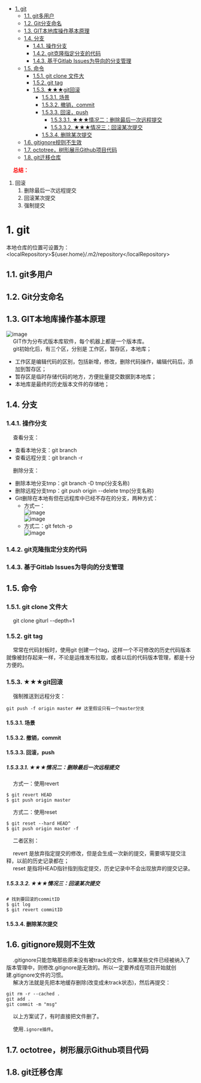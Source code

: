 
<!-- TOC -->

- [1. git](#1-git)
    - [1.1. git多用户](#11-git多用户)
    - [1.2. Git分支命名](#12-git分支命名)
    - [1.3. GIT本地库操作基本原理](#13-git本地库操作基本原理)
    - [1.4. 分支](#14-分支)
        - [1.4.1. 操作分支](#141-操作分支)
        - [1.4.2. git克隆指定分支的代码](#142-git克隆指定分支的代码)
        - [1.4.3. 基于Gitlab Issues为导向的分支管理](#143-基于gitlab-issues为导向的分支管理)
    - [1.5. 命令](#15-命令)
        - [1.5.1. git clone 文件大](#151-git-clone-文件大)
        - [1.5.2. git tag](#152-git-tag)
        - [1.5.3. ★★★git回滚](#153-★★★git回滚)
            - [1.5.3.1. 场景](#1531-场景)
            - [1.5.3.2. 撤销，commit](#1532-撤销commit)
            - [1.5.3.3. 回滚，push](#1533-回滚push)
                - [1.5.3.3.1. ★★★情况二：删除最后一次远程提交](#15331-★★★情况二删除最后一次远程提交)
                - [1.5.3.3.2. ★★★情况三：回滚某次提交](#15332-★★★情况三回滚某次提交)
            - [1.5.3.4. 删除某次提交](#1534-删除某次提交)
    - [1.6. gitignore规则不生效](#16-gitignore规则不生效)
    - [1.7. octotree，树形展示Github项目代码](#17-octotree树形展示github项目代码)
    - [1.8. git迁移仓库](#18-git迁移仓库)

<!-- /TOC -->


&emsp; **<font color = "red">总结：</font>**  
1. 回滚  
    1. 删除最后一次远程提交
    2. 回滚某次提交
    3. 强制提交  


# 1. git

<!--
Git 实用技巧记录 
https://mp.weixin.qq.com/s/vQ5uzwGmvvI844Ehj2iZ9w

用21张图，把Git 工作原理彻底说清楚 
https://mp.weixin.qq.com/s/tzq0dBTSqpp-V89L5Y1IOg

git clone时报RPC failed; curl 18 transfer closed with outstanding read data remaining
https://www.cnblogs.com/zjfjava/p/10392150.html

git书籍  
https://mp.weixin.qq.com/s/bT7VXffqHuzUZUY5c4ce7A
 如何自动同步博客到 Github 主页？ 
 https://mp.weixin.qq.com/s/J2sIku38WxL4ge4W5DP2hw
-->

<!-- 本地仓库的位置 -->
本地仓库的位置可设置为：\<localRepository\>${user.home}/.m2/repository\</localRepository\>

## 1.1. git多用户
<!-- 
一台电脑上配置并使用两个github账号
https://zhuanlan.zhihu.com/p/191589172
https://www.cnblogs.com/xjnotxj/p/5845574.html
-->

## 1.2. Git分支命名  
<!-- 
 别乱提交代码了，你必须知道的 Git 分支开发规范！ 
 https://mp.weixin.qq.com/s/w5gcDgQKYFmzel6Jnc0u4A
-->

## 1.3. GIT本地库操作基本原理  

![image](http://www.wt1814.com/static/view/images/projectManage/git/git-4.png)  
&emsp; GIT作为分布式版本库软件，每个机器上都是一个版本库。  
&emsp; git初始化后，有三个区，分别是 工作区，暂存区，本地库；  

* 工作区是编辑代码的区别，包括新增，修改，删除代码操作，编辑代码后，添加到暂存区；  
* 暂存区是临时存储代码的地方，方便批量提交数据到本地库；  
* 本地库是最终的历史版本文件的存储地；  

## 1.4. 分支
<!-- 
https://jingyan.baidu.com/article/a17d52854e164dc098c8f2b0.html
-->
### 1.4.1. 操作分支
&emsp; 查看分支：  
* 查看本地分支：git branch
* 查看远程分支：git branch -r


&emsp; 删除分支：  
* 删除本地分支tmp：git branch -D tmp(分支名称)  
* 删除远程分支tmp：git push origin --delete tmp(分支名称) 
* Git删除在本地有但在远程库中已经不存在的分支，两种方式：  
    * 方式一：  
    ![image](http://www.wt1814.com/static/view/images/projectManage/git/git-1.png)  
    ![image](http://www.wt1814.com/static/view/images/projectManage/git/git-2.png)  
    * 方式二：git fetch -p    
    ![image](http://www.wt1814.com/static/view/images/projectManage/git/git-3.png)  


### 1.4.2. git克隆指定分支的代码
<!-- 

https://www.cnblogs.com/nylcy/p/6569284.html
--> 

### 1.4.3. 基于Gitlab Issues为导向的分支管理
<!--
9种提高 GitHub 国内访问速度的方案
https://juejin.cn/post/7043960479181438983?share_token=25e7cfba-e5e8-4a51-9237-6e922f9a15c4#heading-4

基于Gitlab Issues为导向的分支管理
https://blog.csdn.net/u011423145/article/details/107860812
-->

## 1.5. 命令

### 1.5.1. git clone 文件大
&emsp; git clone giturl --depth=1  


### 1.5.2. git tag  
&emsp; 常常在代码封板时，使用git 创建一个tag，这样一个不可修改的历史代码版本就像被封存起来一样，不论是运维发布拉取，或者以后的代码版本管理，都是十分方便的。  


### 1.5.3. ★★★git回滚
<!--
https://blog.csdn.net/ligang2585116/article/details/71094887
https://zhuanlan.zhihu.com/p/137856034
https://blog.csdn.net/tsq292978891/article/details/78965693

-->

&emsp; 强制推送到远程分支：  

```text
git push -f origin master ## 这里假设只有一个master分支
```

#### 1.5.3.1. 场景  

#### 1.5.3.2. 撤销，commit  


#### 1.5.3.3. 回滚，push

##### 1.5.3.3.1. ★★★情况二：删除最后一次远程提交  
&emsp; 方式一：使用revert  

```text
$ git revert HEAD
$ git push origin master
```

&emsp; 方式二：使用reset

```text
$ git reset --hard HEAD^
$ git push origin master -f
```

&emsp; 二者区别：  

&emsp; revert 是放弃指定提交的修改，但是会生成一次新的提交，需要填写提交注释，以前的历史记录都在；  
&emsp; reset 是指将HEAD指针指到指定提交，历史记录中不会出现放弃的提交记录。  


##### 1.5.3.3.2. ★★★情况三：回滚某次提交  

```text
# 找到要回滚的commitID
$ git log
$ git revert commitID
```


#### 1.5.3.4. 删除某次提交



## 1.6. gitignore规则不生效  
&emsp; .gitignore只能忽略那些原来没有被track的文件，如果某些文件已经被纳入了版本管理中，则修改.gitignore是无效的。所以一定要养成在项目开始就创建.gitignore文件的习惯。  
&emsp; 解决方法就是先把本地缓存删除(改变成未track状态)，然后再提交：  

```text
git rm -r --cached .
git add .
git commit -m "msg"
```

&emsp; 以上方案试了，有时直接把文件删了。  

&emsp; 使用`.ignore插件`。  

## 1.7. octotree，树形展示Github项目代码



## 1.8. git迁移仓库  
